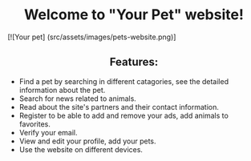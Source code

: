 # <div align=center>Welcome to "Your Pet" website!</div>

[![Your pet] (src/assets/images/pets-website.png)]

## <div align=center>Features:</div>

- Find a pet by searching in different catagories, see the detailed information
  about the pet.
- Search for news related to animals.
- Read about the site's partners and their contact information.
- Register to be able to add and remove your ads, add animals to favorites.
- Verify your email.
- View and edit your profile, add your pets.
- Use the website on different devices.
